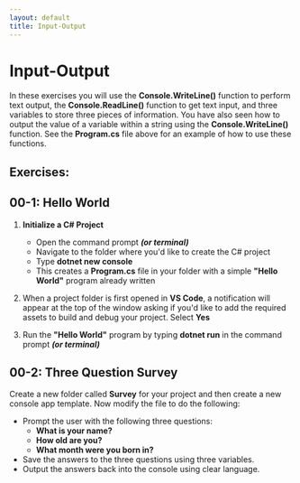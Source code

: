 ```yaml
---
layout: default
title: Input-Output
---
```


# Input-Output

In these exercises you will use the **Console.WriteLine()** function to perform text output, the **Console.ReadLine()** function to get text input, and three variables to store three pieces of information.  You have also seen how to output the value of a variable within a string using the **Console.WriteLine()** function.  See the **Program.cs** file above for an example of how to use these functions.

## Exercises:

## 00-1:  Hello World

1.  **Initialize a C# Project**

    * Open the command prompt ***(or terminal)***
    * Navigate to the folder where you'd like to create the C# project
    * Type **dotnet new console**
    * This creates a **Program.cs** file in your folder with a simple **"Hello World"** program already written
2.  When a project folder is first opened in **VS Code**, a notification will appear at the top of the window asking if you'd like to add the required assets to build and debug your project.  Select **Yes**
3.  Run the **"Hello World"** program by typing **dotnet run** in the command prompt ***(or terminal)***

## 00-2:  Three Question Survey

Create a new folder called **Survey** for your project and then create a new console app template.  Now modify the file to do the following:
* Prompt the user with the following three questions:
    * **What is your name?**
    * **How old are you?**
    * **What month were you born in?**
* Save the answers to the three questions using three variables.
* Output the answers back into the console using clear language.

